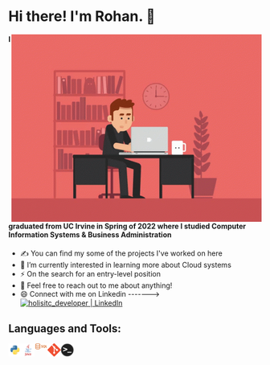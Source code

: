 # Hi there!    I'm Rohan.    👋


<img align="right" alt="GIF" src="https://github.com/rohansankhla/rohansankhla/blob/main/laptop-office.gif" width="498" height="373" />


#### I graduated from UC Irvine in Spring of 2022 where I studied Computer Information Systems & Business Administration


- ✍ You can find my some of the projects I've worked on here
- 🔭 I’m currently interested in learning more about Cloud systems
- ⚡ On the search for an entry-level position
- 💬 Feel free to reach out to me about anything!
- 😄 Connect with me on Linkedin      ------->     [<img align="center" alt="holisitc_developer | LinkedIn" width="22px" src="https://cdn.jsdelivr.net/npm/simple-icons@v3/icons/linkedin.svg" />][linkedin]


## Languages and Tools:

<img align="left" alt="python" width="26px" src="https://raw.githubusercontent.com/github/explore/80688e429a7d4ef2fca1e82350fe8e3517d3494d/topics/python/python.png" />
<img align="left" alt="java" width="26px" src="https://github.com/rohansankhla/rohansankhla/blob/main/java-logo-png-transparent.png" />
<img align="left" alt="SQL" width="26px" src="https://github.com/rohansankhla/rohansankhla/blob/main/Sql_data_base_with_logo.png" />
<img align="left" alt="Git" width="26px" src="https://github.com/rohansankhla/rohansankhla/blob/main/Git-Icon-1788C.png" />
<img align="left" alt="Terminal" width="26px" src="https://raw.githubusercontent.com/github/explore/80688e429a7d4ef2fca1e82350fe8e3517d3494d/topics/terminal/terminal.png" />


[linkedin]: https://linkedin.com/in/rohansankhla
<!--
**--
